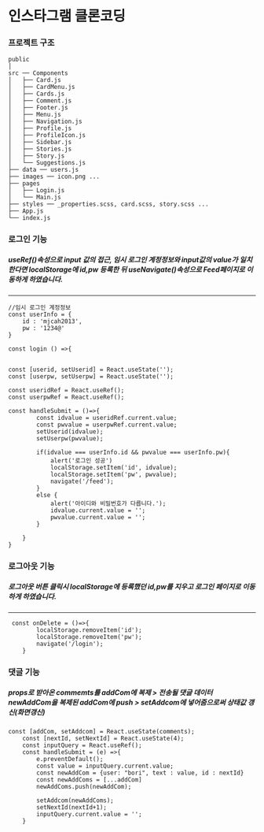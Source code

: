 # 인스타그램 클론코딩

### 프로젝트 구조
```
public
│ 
src ── Components
│   ├── Card.js
│   ├── CardMenu.js
│   ├── Cards.js
│   ├── Comment.js
│   ├── Footer.js
│   ├── Menu.js
│   ├── Navigation.js
│   ├── Profile.js
│   ├── ProfileIcon.js
│   ├── Sidebar.js
│   ├── Stories.js
│   ├── Story.js
│   └── Suggestions.js
├── data ── users.js
├── images ── icon.png ...
├── pages
│   ├── Login.js
│   └── Main.js
├── styles ── _properties.scss, card.scss, story.scss ... 
├── App.js
└── index.js
```
### 로그인 기능
##### useRef()속성으로 input 값의 접근, 임시 로그인 계정정보와 input값의 value가 일치한다면 localStorage에 id,pw 등록한 뒤 useNavigate()속성으로 Feed페이지로 이동하게 하였습니다.
-----------
```
//임시 로그인 계정정보
const userInfo = {
    id : 'mjcah2013',
    pw : '1234@'
}
```

```
const login () =>{


const [userid, setUserid] = React.useState('');
const [userpw, setUserpw] = React.useState(''); 

const useridRef = React.useRef();
const userpwRef = React.useRef();

const handleSubmit = ()=>{
        const idvalue = useridRef.current.value;
        const pwvalue = userpwRef.current.value;
        setUserid(idvalue);
        setUserpw(pwvalue);
        
        if(idvalue === userInfo.id && pwvalue === userInfo.pw){
            alert('로그인 성공')
            localStorage.setItem('id', idvalue);
            localStorage.setItem('pw', pwvalue);
            navigate('/feed');
        }
        else {
            alert('아이디와 비밀번호가 다릅니다.');
            idvalue.current.value = '';
            pwvalue.current.value = '';
        }
        
    }
}
```
### 로그아웃 기능
##### 로그아웃 버튼 클릭시 localStorage에 등록했던 id,pw를 지우고 로그인 페이지로 이동하게 하였습니다.
---------
```
 const onDelete = ()=>{
        localStorage.removeItem('id');
        localStorage.removeItem('pw');
        navigate('/login');
    }
```

### 댓글 기능
##### props로 받아온 commemts를 addCom에 복제 > 전송될 댓글 데이터 newAddCom을 복제된 addCom에 push > setAddcom에 넣어줌으로써 상태값 갱신(화면갱신)

```
const [addCom, setAddcom] = React.useState(comments);
    const [nextId, setNextId] = React.useState(4);
    const inputQuery = React.useRef();
    const handleSubmit = (e) =>{
        e.preventDefault();
        const value = inputQuery.current.value;
        const newAddCom = {user: "bori", text : value, id : nextId}
        const newAddComs = [...addCom]
        newAddComs.push(newAddCom);
        
        setAddcom(newAddComs);
        setNextId(nextId+1);
        inputQuery.current.value = '';
    }
```
